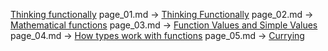 [Thinking functionally](http://fsharpforfunandprofit.com/series/thinking-functionally.html)
page_01.md -> [Thinking Functionally](https://fsharpforfunandprofit.com/series/thinking-functionally.html)
page_02.md -> [Mathematical functions](https://fsharpforfunandprofit.com/posts/mathematical-functions/)
page_03.md -> [Function Values and Simple Values](https://fsharpforfunandprofit.com/posts/function-values-and-simple-values/)
page_04.md -> [How types work with functions](http://fsharpforfunandprofit.com/posts/how-types-work-with-functions/)
page_05.md -> [Currying](http://fsharpforfunandprofit.com/posts/currying/)